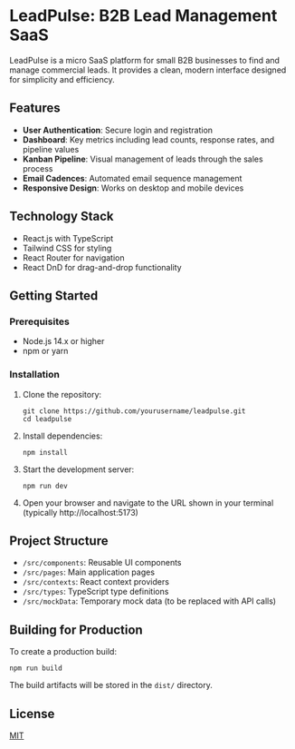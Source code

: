 # LeadPulse: B2B Lead Management SaaS

LeadPulse is a micro SaaS platform for small B2B businesses to find and manage commercial leads. It provides a clean, modern interface designed for simplicity and efficiency.

## Features

- **User Authentication**: Secure login and registration
- **Dashboard**: Key metrics including lead counts, response rates, and pipeline values
- **Kanban Pipeline**: Visual management of leads through the sales process
- **Email Cadences**: Automated email sequence management
- **Responsive Design**: Works on desktop and mobile devices

## Technology Stack

- React.js with TypeScript
- Tailwind CSS for styling
- React Router for navigation
- React DnD for drag-and-drop functionality

## Getting Started

### Prerequisites

- Node.js 14.x or higher
- npm or yarn

### Installation

1. Clone the repository:
   ```
   git clone https://github.com/yourusername/leadpulse.git
   cd leadpulse
   ```

2. Install dependencies:
   ```
   npm install
   ```

3. Start the development server:
   ```
   npm run dev
   ```

4. Open your browser and navigate to the URL shown in your terminal (typically http://localhost:5173)

## Project Structure

- `/src/components`: Reusable UI components
- `/src/pages`: Main application pages
- `/src/contexts`: React context providers
- `/src/types`: TypeScript type definitions
- `/src/mockData`: Temporary mock data (to be replaced with API calls)

## Building for Production

To create a production build:

```
npm run build
```

The build artifacts will be stored in the `dist/` directory.

## License

[MIT](LICENSE)